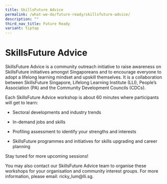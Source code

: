 ```yaml
---
title: SkillsFuture Advice
permalink: /what-we-do/future-ready/skillsfuture-advice/
description: ""
third_nav_title: Future Ready
variant: tiptap
---
```

<h1>SkillsFuture Advice</h1>
<p>SkillsFuture Advice is a community outreach initiative to raise awareness
on SkillsFuture initiatives amongst Singaporeans and to encourage everyone
to adopt a lifelong learning mindset and upskill themselves. It is a collaboration
between SkillsFuture Singapore, Lifelong Learning Institute (LLI), People’s
Association (PA) and the Community Development Councils (CDCs).</p>
<p>Each SkillsFuture Advice workshop is about 60 minutes where participants
will get to learn:</p>
<ul data-tight="true" class="tight">
<li>
<p>Sectoral developments and industry trends</p>
</li>
<li>
<p>In-demand jobs and skills</p>
</li>
<li>
<p>Profiling assessment to identify your strengths and interests</p>
</li>
<li>
<p>SkillsFuture programmes and initiatives for skills upgrading and career
planning</p>
</li>
</ul>
<p>Stay tuned for more upcoming sessions!</p>
<p>You may also contact our SkillsFuture Advice team to organise these workshops
for your organisation and community interest groups. For more information,
please email: ricky_lum@lli.sg.</p>
<p></p>